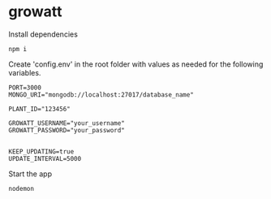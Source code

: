 # growatt

Install dependencies
```
npm i
```

Create 'config.env' in the root folder with values as needed for the following variables.

```
PORT=3000
MONGO_URI="mongodb://localhost:27017/database_name"

PLANT_ID="123456"

GROWATT_USERNAME="your_username"
GROWATT_PASSWORD="your_password"


KEEP_UPDATING=true
UPDATE_INTERVAL=5000
```

Start the app
```
nodemon
```
